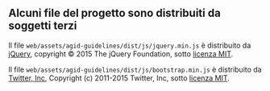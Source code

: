 ## Alcuni file del progetto sono distribuiti da soggetti terzi

Il file `web/assets/agid-guidelines/dist/js/jquery.min.js` è distribuito da [jQuery](https://jquery.com/), copyright © 2015 The jQuery Foundation, sotto [licenza MIT](https://jquery.org/license/).

Il file `web/assets/agid-guidelines/dist/js/bootstrap.min.js` è distribuito da [Twitter, Inc](https://about.twitter.com/company), Copyright (c) 2011-2015 Twitter, Inc, sotto [licenza MIT](https://github.com/twbs/bootstrap/blob/master/LICENSE).

